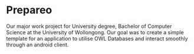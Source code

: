 # Prepareo

Our major work project for University degree, Bachelor of Computer Science at the University of Wollongong.
Our goal was to create a simple template for an application to utilise OWL Databases and interact smoothly through an android client.

